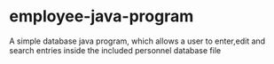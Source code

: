 # employee-java-program
A simple database java program, which allows a user to enter,edit and search entries inside the included personnel database file
